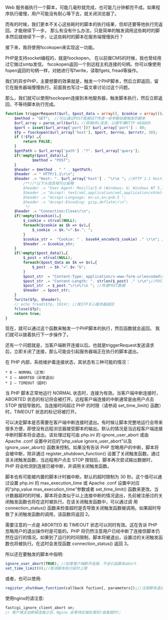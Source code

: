 Web 服务器执行一个脚本，可能几毫秒就完成，也可能几分钟都完不成。如果程序执行缓慢，用户可能没有耐心等下去，就关闭浏览器了。

而有的时候，我们更本不关心这些耗时的脚本的执行结果，但却还要等他执行完返回，才能继续下一步。
那么有没有什么办法，只是简单的触发调用这些耗时的脚本然后就继续下一步，让这些耗时的脚本在服务端慢慢执行？

接下来，我将使用fscokopen来实现这一功能。

PHP是支持socket编程的，就是fsockopen， 在以前做CMS的时候，我也曾经用过它做过smtp发信。 fscokopen返回一个到远程主机连接的句柄。你可以像使用fopen返回的句柄一样，对她进行写fwrite，读取fgets, fread等操作。

我们的异步PHP，主要想要的效果就是，触发一个PHP脚本，然后立即返回，留它在服务器端慢慢执行。前面我也写过一篇文章讨论过这个问题。

那么，我们就可以使用fsockopen连接到本地服务器，触发脚本执行，然后立即返回，不等待脚本执行完成。

```php
function triggerRequest($url, $post_data = array(), $cookie = array())…{
    $method = "GET";  //可以通过POST或者GET传递一些参数给要触发的脚本
    $url_array = parse_url($url); //获取URL信息，以便平凑HTTP HEADER
    $port = isset($url_array['port'])? $url_array['port'] : 80; 
    $fp = fsockopen($url_array['host'], $port, $errno, $errstr, 30); 
    if (!$fp) …{
        return FALSE;
    }
    $getPath = $url_array['path'] ."?". $url_array['query'];
    if(!empty($post_data))…{
            $method = "POST";
    }
    $header = $method . " " . $getPath;
    $header .= " HTTP/1.1\r\n";
    $header .= "Host: ". $url_array['host'] . "\r\n "; //HTTP 1.1 Host域不能省略
        /**//*以下头信息域可以省略
        $header .= "User-Agent: Mozilla/5.0 (Windows; U; Windows NT 5.1; en-US; rv:1.8.1.13) Gecko/20080311 Firefox/2.0.0.13 \r\n";
        $header .= "Accept: text/xml,application/xml,application/xhtml+xml,text/html;q=0.9,text/plain;q=0.8,image/png,q=0.5 \r\n";
        $header .= "Accept-Language: en-us,en;q=0.5 ";
        $header .= "Accept-Encoding: gzip,deflate\r\n";
         */
    $header .= "Connection:Close\r\n";
    if(!empty($cookie))…{
        $_cookie = strval(NULL);
        foreach($cookie as $k => $v)…{
            $_cookie .= $k."=".$v."; ";
        }
        $cookie_str =  "Cookie: " . base64_encode($_cookie) ." \r\n"; // 传递Cookie
        $header .= $cookie_str;
    }
    if(!empty($post_data))…{
        $_post = strval(NULL);
        foreach($post_data as $k => $v)…{
            $_post .= $k."=".$v."&";
        }
        $post_str  = "Content-Type: application/x-www-form-urlencoded\r\n";//POST数据
        $post_str .= "Content-Length: ". strlen($_post) ." \r\n";//POST数据的长度
        $post_str .= $_post."\r\n\r\n "; //传递POST数据
        $header .= $post_str;
    }
    fwrite($fp, $header);
    // echo fread($fp, 1024); //我们不关心服务器返回
    fclose($fp);
    return true;
}
```

现在，就可以通过这个函数来触发一个PHP脚本的执行，然后函数就会返回。 我们就可以接着执行下一步操作了。

还有一个问题就是，当客户端断开连接以后。也就是triggerRequest发送请求后，立即关闭了连接，那么可能会引起服务器端正在执行的脚本退出。

在 PHP 内部，系统维护着连接状态，其状态有三种可能的情况：

```
* 0 – NORMAL（正常）
* 1 – ABORTED（异常退出）
* 2 – TIMEOUT（超时）
```

当 PHP 脚本正常地运行 NORMAL 状态时，连接为有效。当客户端中断连接时，ABORTED 状态的标记将会被打开。远程客户端连接的中断通常是由用户点击 STOP 按钮导致的。当连接时间超过 PHP 的时限（请参阅 set_time_limit() 函数）时，TIMEOUT 状态的标记将被打开。

可以决定脚本是否需要在客户端中断连接时退出。有时候让脚本完整地运行会带来很多方便，即使没有远程浏览器接受脚本的输出。默认的情况是当远程客户端连接 中断时脚本将会退出。该处理过程可由 php.ini 的 ignore_user_abort 或由 Apache .conf 设置中对应的“php_value ignore_user_abort”以及 ignore_user_abort() 函数来控制。如果没有告诉 PHP 忽略用户的中断，脚本将会被中断，除非通过 register_shutdown_function() 设置了关闭触发函数。通过该关闭触发函数，当远程用户点击 STOP 按钮后，脚本再次尝试输出数据时，PHP 将会检测到连接已被中断，并调用关闭触发函数。

脚本也有可能被内置的脚本计时器中断。默认的超时限制为 30 秒。这个值可以通过设置 php.ini 的 max_execution_time 或 Apache .conf 设置中对应的“php_value max_execution_time”参数或者 set_time_limit() 函数来更改。当计数器超时的时候，脚本将会类似于以上连接中断的情况退出，先前被注册过的关闭触发函数也将在这时被执行。在该关闭触发函数中，可以通过调 用 connection_status() 函数来检查超时是否导致关闭触发函数被调用。如果超时导致了关闭触发函数的调用，该函数将返回 2。

需要注意的一点是 ABORTED 和 TIMEOUT 状态可以同时有效。这在告诉 PHP 忽略用户的退出操作时是可能的。PHP 将仍然注意用户已经中断了连接但脚本仍然在运行的情况。如果到了运行的时间限制，脚本将被退出，设置过的关闭触发函数也将被执行。在这时会发现函数 connection_status() 返回 3。

所以还在要触发的脚本中指明:

```php
ignore_user_abort(TRUE); //如果客户端断开连接，不会引起脚本abort.
set_time_limit(0);//取消脚本执行延时上限
```

或者，也可以使用:

```php
register_shutdown_function(callback fuction[, parameters]);//注册脚本退出时执行的函数
```

使用nginx的请注意:

```php
fastcgi_ignore_client_abort on;
// 客户端主动断掉连接之后，Nginx 会等待后端处理完(或者超时);
```